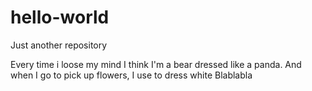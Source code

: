 # hello-world
Just another repository

Every time i loose my mind I think I'm a bear dressed like a panda.
And when I go to pick up flowers, I use to dress white
Blablabla
